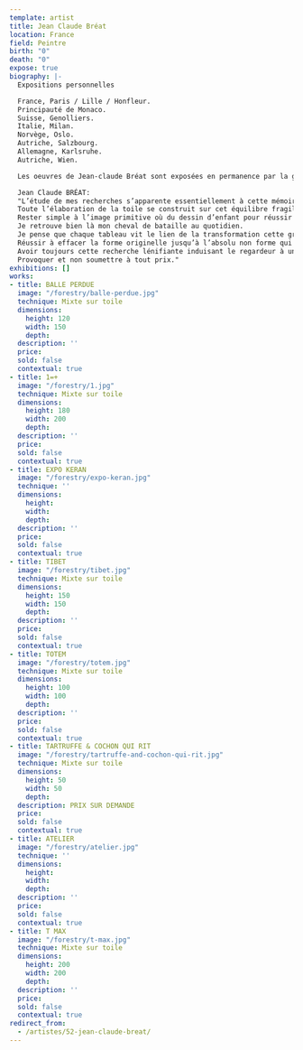 ```yaml
---
template: artist
title: Jean Claude Bréat
location: France
field: Peintre
birth: "0"
death: "0"
expose: true
biography: |-
  Expositions personnelles

  France, Paris / Lille / Honfleur.
  Principauté de Monaco.
  Suisse, Genolliers.
  Italie, Milan.
  Norvège, Oslo.
  Autriche, Salzbourg.
  Allemagne, Karlsruhe.
  Autriche, Wien.

  Les oeuvres de Jean-claude Bréat sont exposées en permanence par la galerie Lindengruen à Wien (Autriche).

  Jean Claude BRÉAT:
  "L’étude de mes recherches s’apparente essentiellement à cette mémoire interne de l’instant présent, ce besoin quasi absolu de cette partition intuitive du mental et du geste.
  Toute l’élaboration de la toile se construit sur cet équilibre fragile d’émotion, rien n’est simple si toutefois le processus ne s’enclenche pas.
  Rester simple à l’image primitive où du dessin d’enfant pour réussir l’impact visuel qui répond à la spontanéité, à l’effacement du travail d’élaboration afin d’enlever toute complexité pour en retenir l’essentiel.
  Je retrouve bien là mon cheval de bataille au quotidien.
  Je pense que chaque tableau vit le lien de la transformation cette grâce inattendu au travers du voile, du rêve et de l’illusion.
  Réussir à effacer la forme originelle jusqu’à l’absolu non forme qui s’impose de soi.
  Avoir toujours cette recherche lénifiante induisant le regardeur à une sensation de repos et de silence intérieur.
  Provoquer et non soumettre à tout prix."
exhibitions: []
works:
- title: BALLE PERDUE
  image: "/forestry/balle-perdue.jpg"
  technique: Mixte sur toile
  dimensions:
    height: 120
    width: 150
    depth:
  description: ''
  price:
  sold: false
  contextual: true
- title: 1=+
  image: "/forestry/1.jpg"
  technique: Mixte sur toile
  dimensions:
    height: 180
    width: 200
    depth:
  description: ''
  price:
  sold: false
  contextual: true
- title: EXPO KERAN
  image: "/forestry/expo-keran.jpg"
  technique: ''
  dimensions:
    height:
    width:
    depth:
  description: ''
  price:
  sold: false
  contextual: true
- title: TIBET
  image: "/forestry/tibet.jpg"
  technique: Mixte sur toile
  dimensions:
    height: 150
    width: 150
    depth:
  description: ''
  price:
  sold: false
  contextual: true
- title: TOTEM
  image: "/forestry/totem.jpg"
  technique: Mixte sur toile
  dimensions:
    height: 100
    width: 100
    depth:
  description: ''
  price:
  sold: false
  contextual: true
- title: TARTRUFFE & COCHON QUI RIT
  image: "/forestry/tartruffe-and-cochon-qui-rit.jpg"
  technique: Mixte sur toile
  dimensions:
    height: 50
    width: 50
    depth:
  description: PRIX SUR DEMANDE
  price:
  sold: false
  contextual: true
- title: ATELIER
  image: "/forestry/atelier.jpg"
  technique: ''
  dimensions:
    height:
    width:
    depth:
  description: ''
  price:
  sold: false
  contextual: true
- title: T MAX
  image: "/forestry/t-max.jpg"
  technique: Mixte sur toile
  dimensions:
    height: 200
    width: 200
    depth:
  description: ''
  price:
  sold: false
  contextual: true
redirect_from:
  - /artistes/52-jean-claude-breat/
---
```


